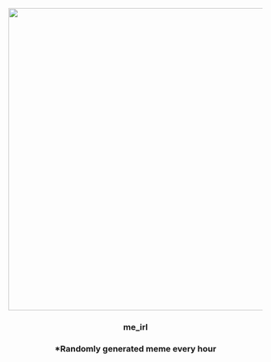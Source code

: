 <p align="center">
        <img src="https://i.redd.it/axv16q45bce91.png" width="600" height="600">
        </p>
        <h3 align="center">me_irl</h3>
        <h3 align="center">*Randomly generated meme every hour</h3>
    